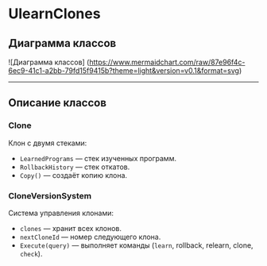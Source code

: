 # UlearnClones

## Диаграмма классов
![Диаграмма классов] (https://www.mermaidchart.com/raw/87e96f4c-6ec9-41c1-a2bb-79fd15f9415b?theme=light&version=v0.1&format=svg)

---

## Описание классов

### Clone
Клон с двумя стеками:
- `LearnedPrograms` — стек изученных программ.
- `RollbackHistory` — стек откатов.
- `Copy()` — создаёт копию клона.

### CloneVersionSystem
Система управления клонами:
- `clones` — хранит всех клонов.
- `nextCloneId` — номер следующего клона.
- `Execute(query)` — выполняет команды (`learn`, rollback, relearn, clone, `check`).
